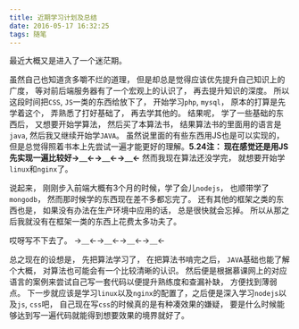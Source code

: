 ```yaml
---
title: 近期学习计划及总结
date: 2016-05-17 16:32:25
tags: 随笔
---
```

最近大概又是进入了一个迷茫期。   
  

虽然自己也知道贪多嚼不烂的道理， 但是却总是觉得应该优先提升自己知识上的广度， 等对前后端服务器有了一个宏观上的认识了， 再去提升知识的深度。 所以这段时间把`CSS`, `JS`一类的东西给放下了， 开始学习`php`, `mysql`， 原本的打算是先学着这个， 弄熟悉了打好基础了， 再去学其他的。 结果呢， 学了一些基础的东西后， 又想要开始学算法， 然后买了本算法书， 结果算法书的里面用的语言是`java`, 然后我又继续开始学`JAVA`。 虽然说里面的有些东西用JS也是可以实现的， 但是总觉得照着书本上先尝试一遍才能更好的理解。**5.24注： 现在感觉还是用JS先实现一遍比较好→＿←→＿←→＿←** 然而我现在算法还没学完， 就想要开始学`linux`和`nginx`了。  
<!-- more -->
  
说起来， 刚刚步入前端大概有3个月的时候，学了会儿`nodejs`， 也顺带学了`mongodb`， 然而那时候学的东西现在差不多都忘完了。 还有其他的框架之类的东西也是， 如果没有办法在生产环境中应用的话， 总是很快就会忘掉。 所以从那之后我就没有在框架一类的东西上花费太多功夫了。 

哎呀写不下去了。 →＿←→＿←→＿←→＿←


  
总之现在的设想是， 先把算法学习了， 在把算法书啃完之后， `JAVA`基础也能了解个大概， 对算法也可能会有一个比较清晰的认识。 然后便是根据慕课网上的对应语言的案例来尝试自己写一套代码以便提升熟练度和查漏补缺， 方便找到薄弱点。 下一步就应该是学习`linux`以及`nginx`的配置了，之后便是深入学习`nodejs`以及`js`, `css`吧， 自己现在写`css`的时候真的是有种凑效果的嫌疑， 要是什么时候能够达到写一遍代码就能得到想要效果的境界就好了。 

